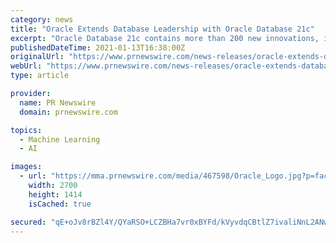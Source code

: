 ```yaml
---
category: news
title: "Oracle Extends Database Leadership with Oracle Database 21c"
excerpt: "Oracle Database 21c contains more than 200 new innovations, including immutable blockchain tables, In-Database JavaScript, native JSON binary data type, AutoML for in-database machine learning (ML ..."
publishedDateTime: 2021-01-13T16:38:00Z
originalUrl: "https://www.prnewswire.com/news-releases/oracle-extends-database-leadership-with-oracle-database-21c-301207193.html"
webUrl: "https://www.prnewswire.com/news-releases/oracle-extends-database-leadership-with-oracle-database-21c-301207193.html"
type: article

provider:
  name: PR Newswire
  domain: prnewswire.com

topics:
  - Machine Learning
  - AI

images:
  - url: "https://mma.prnewswire.com/media/467598/Oracle_Logo.jpg?p=facebook"
    width: 2700
    height: 1414
    isCached: true

secured: "qE+oJv8rBZl4Y/QYaRSO+LCZBHa7vr0xBYFd/kVyvdqCBtlZ7ivaliNnL2ANw3RRGf+BLlACDENiPvwa2gx1b7HqwABlTICuAFiWcshcSf+9jDJt3MRlzlbg/E9FN0oWd2HWTKRUg2Bt/L3TYZcCD0fX2/UX7kl6ZYSvMQ1K9xywrTOjprzUNe3iIN7lGQmC+jb+KVUBEcAGnDr1fjOzQ9KlBYlZNp1+WUPQdEDQaiBDYJUXOI2/UPMEp14hvTW5ZBBUc4OPDFqvNqQCD02X8t/6tpkD0AXykuUy5hqudF5ro0yIdROD8sfjEzVhFlFIoCvZDj1QSkzBtAOacFs0vx2+BCmBHiaC40AiGRjoznM=;4PWeOCDwB0nNfCh24OG1JQ=="
---
```


